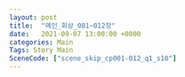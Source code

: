 ```yaml
---
layout: post
title:  "메인_회상_001~012장"
date:   2021-09-07 13:00:00 +0000
categories: Main
Tags: Story Main
SceneCode: ["scene_skip_cp001-012_q1_s10"]
---
```

